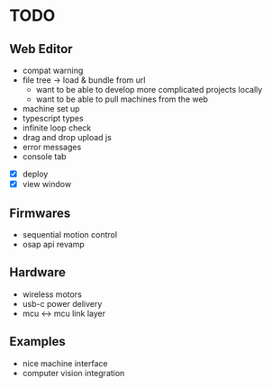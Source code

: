 # TODO

## Web Editor

- compat warning
- file tree -> load & bundle from url
  - want to be able to develop more complicated projects locally
  - want to be able to pull machines from the web
- machine set up
- typescript types
- infinite loop check
- drag and drop upload js
- error messages
- console tab
- [x] deploy
- [x] view window

## Firmwares

- sequential motion control
- osap api revamp

## Hardware

- wireless motors
- usb-c power delivery
- mcu <-> mcu link layer

## Examples

- nice machine interface
- computer vision integration
